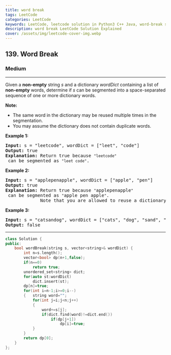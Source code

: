 ```yaml
---
title: word break
tags: LeetCode
categories: LeetCode
keywords: LeetCode, leetcode solution in Python3 C++ Java, word-break solution
description: word break LeetCode Solution Explained
cover: /assets/img/leetcode-cover-img.webp
---
```



<h2>139. Word Break</h2><h3>Medium</h3><hr><div><p>Given a <strong>non-empty</strong> string <em>s</em> and a dictionary <em>wordDict</em> containing a list of <strong>non-empty</strong> words, determine if <em>s</em> can be segmented into a space-separated sequence of one or more dictionary words.</p>

<p><strong>Note:</strong></p>

<ul>
	<li>The same word in the dictionary may be reused multiple times in the segmentation.</li>
	<li>You may assume the dictionary does not contain duplicate words.</li>
</ul>

<p><strong>Example 1:</strong></p>

<pre><strong>Input:</strong> s = "leetcode", wordDict = ["leet", "code"]
<strong>Output:</strong> true
<strong>Explanation:</strong> Return true because <code>"leetcode"</code> can be segmented as <code>"leet code"</code>.
</pre>

<p><strong>Example 2:</strong></p>

<pre><strong>Input:</strong> s = "applepenapple", wordDict = ["apple", "pen"]
<strong>Output:</strong> true
<strong>Explanation:</strong> Return true because <code>"</code>applepenapple<code>"</code> can be segmented as <code>"</code>apple pen apple<code>"</code>.
&nbsp;            Note that you are allowed to reuse a dictionary word.
</pre>

<p><strong>Example 3:</strong></p>

<pre><strong>Input:</strong> s = "catsandog", wordDict = ["cats", "dog", "sand", "and", "cat"]
<strong>Output:</strong> false
</pre>
</div>

---




```cpp
class Solution {
public:
    bool wordBreak(string s, vector<string>& wordDict) {
        int n=s.length();
        vector<bool> dp(n+1,false);
        if(n==0) 
            return true;
        unordered_set<string> dict;
        for(auto st:wordDict)
            dict.insert(st);
        dp[n]=true;
        for(int i=n-1;i>=0;i--)
        {   string word="";
            for(int j=i;j<n;j++)
            {
                word+=s[j];
                if(dict.find(word)!=dict.end())
                    if(dp[j+1])
                        dp[i]=true;
            }
        }
        return dp[0];
    }
};
```
